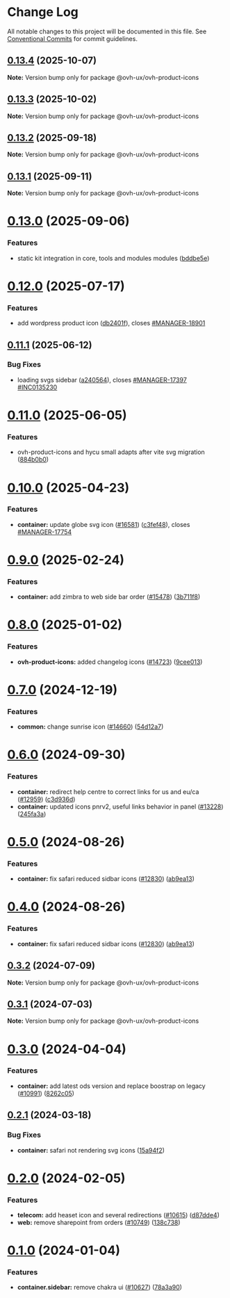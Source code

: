 # Change Log

All notable changes to this project will be documented in this file.
See [Conventional Commits](https://conventionalcommits.org) for commit guidelines.

## [0.13.4](https://github.com/ovh/manager/compare/@ovh-ux/ovh-product-icons@0.13.3...@ovh-ux/ovh-product-icons@0.13.4) (2025-10-07)

**Note:** Version bump only for package @ovh-ux/ovh-product-icons





## [0.13.3](https://github.com/ovh/manager/compare/@ovh-ux/ovh-product-icons@0.13.2...@ovh-ux/ovh-product-icons@0.13.3) (2025-10-02)

**Note:** Version bump only for package @ovh-ux/ovh-product-icons





## [0.13.2](https://github.com/ovh/manager/compare/@ovh-ux/ovh-product-icons@0.13.1...@ovh-ux/ovh-product-icons@0.13.2) (2025-09-18)

**Note:** Version bump only for package @ovh-ux/ovh-product-icons





## [0.13.1](https://github.com/ovh/manager/compare/@ovh-ux/ovh-product-icons@0.13.0...@ovh-ux/ovh-product-icons@0.13.1) (2025-09-11)

**Note:** Version bump only for package @ovh-ux/ovh-product-icons





# [0.13.0](https://github.com/ovh/manager/compare/@ovh-ux/ovh-product-icons@0.12.0...@ovh-ux/ovh-product-icons@0.13.0) (2025-09-06)


### Features

* static kit integration in core, tools and modules modules ([bddbe5e](https://github.com/ovh/manager/commit/bddbe5e07453c8a657f2ca216d48d1f6f2bc0ca5))





# [0.12.0](https://github.com/ovh/manager/compare/@ovh-ux/ovh-product-icons@0.11.1...@ovh-ux/ovh-product-icons@0.12.0) (2025-07-17)


### Features

* add wordpress product icon ([db2401f](https://github.com/ovh/manager/commit/db2401fcec94a243deacb59afb642db1b7fa71e0)), closes [#MANAGER-18901](https://github.com/ovh/manager/issues/MANAGER-18901)





## [0.11.1](https://github.com/ovh/manager/compare/@ovh-ux/ovh-product-icons@0.11.0...@ovh-ux/ovh-product-icons@0.11.1) (2025-06-12)


### Bug Fixes

* loading svgs sidebar ([a240564](https://github.com/ovh/manager/commit/a24056426986c708c6f199ee20f4cec1aebef4eb)), closes [#MANAGER-17397](https://github.com/ovh/manager/issues/MANAGER-17397) [#INC0135230](https://github.com/ovh/manager/issues/INC0135230)





# [0.11.0](https://github.com/ovh/manager/compare/@ovh-ux/ovh-product-icons@0.10.0...@ovh-ux/ovh-product-icons@0.11.0) (2025-06-05)


### Features

* ovh-product-icons and hycu small adapts after vite svg migration ([884b0b0](https://github.com/ovh/manager/commit/884b0b05e9865e17110f8d85938ce06ada233517))





# [0.10.0](https://github.com/ovh/manager/compare/@ovh-ux/ovh-product-icons@0.9.0...@ovh-ux/ovh-product-icons@0.10.0) (2025-04-23)


### Features

* **container:** update globe svg icon ([#16581](https://github.com/ovh/manager/issues/16581)) ([c3fef48](https://github.com/ovh/manager/commit/c3fef48a361b075229a9532e750d340d9e40a75c)), closes [#MANAGER-17754](https://github.com/ovh/manager/issues/MANAGER-17754)





# [0.9.0](https://github.com/ovh/manager/compare/@ovh-ux/ovh-product-icons@0.8.0...@ovh-ux/ovh-product-icons@0.9.0) (2025-02-24)


### Features

* **container:** add zimbra to web side bar order ([#15478](https://github.com/ovh/manager/issues/15478)) ([3b711f8](https://github.com/ovh/manager/commit/3b711f870dfb216f637942c75920868f98d54c22))





# [0.8.0](https://github.com/ovh/manager/compare/@ovh-ux/ovh-product-icons@0.7.0...@ovh-ux/ovh-product-icons@0.8.0) (2025-01-02)


### Features

* **ovh-product-icons:** added changelog icons ([#14723](https://github.com/ovh/manager/issues/14723)) ([9cee013](https://github.com/ovh/manager/commit/9cee013e760a9a61655dc23e65e3675ec317b09f))





# [0.7.0](https://github.com/ovh/manager/compare/@ovh-ux/ovh-product-icons@0.6.0...@ovh-ux/ovh-product-icons@0.7.0) (2024-12-19)


### Features

* **common:** change sunrise icon ([#14660](https://github.com/ovh/manager/issues/14660)) ([54d12a7](https://github.com/ovh/manager/commit/54d12a799618f5954f5dcbc61a4eb6e48112b7e1))





# [0.6.0](https://github.com/ovh/manager/compare/@ovh-ux/ovh-product-icons@0.5.0...@ovh-ux/ovh-product-icons@0.6.0) (2024-09-30)


### Features

* **container:** redirect help centre to correct links for us and eu/ca ([#12959](https://github.com/ovh/manager/issues/12959)) ([c3d936d](https://github.com/ovh/manager/commit/c3d936d3f0889a060a5488ffd75be29058156ecd))
* **container:** updated icons pnrv2, useful links behavior in panel ([#13228](https://github.com/ovh/manager/issues/13228)) ([245fa3a](https://github.com/ovh/manager/commit/245fa3afb8cefb8e4f32a15bf4dad882fb4c9001))





# [0.5.0](https://github.com/ovh/manager/compare/@ovh-ux/ovh-product-icons@0.4.0...@ovh-ux/ovh-product-icons@0.5.0) (2024-08-26)


### Features

* **container:** fix safari reduced sidbar icons ([#12830](https://github.com/ovh/manager/issues/12830)) ([ab9ea13](https://github.com/ovh/manager/commit/ab9ea13374d8aebf6a6ad09962d516df0520c4b3))





# [0.4.0](https://github.com/ovh/manager/compare/@ovh-ux/ovh-product-icons@0.3.2...@ovh-ux/ovh-product-icons@0.4.0) (2024-08-26)


### Features

* **container:** fix safari reduced sidbar icons ([#12830](https://github.com/ovh/manager/issues/12830)) ([ab9ea13](https://github.com/ovh/manager/commit/ab9ea13374d8aebf6a6ad09962d516df0520c4b3))





## [0.3.2](https://github.com/ovh/manager/compare/@ovh-ux/ovh-product-icons@0.3.1...@ovh-ux/ovh-product-icons@0.3.2) (2024-07-09)

**Note:** Version bump only for package @ovh-ux/ovh-product-icons





## [0.3.1](https://github.com/ovh/manager/compare/@ovh-ux/ovh-product-icons@0.3.0...@ovh-ux/ovh-product-icons@0.3.1) (2024-07-03)

**Note:** Version bump only for package @ovh-ux/ovh-product-icons





# [0.3.0](https://github.com/ovh/manager/compare/@ovh-ux/ovh-product-icons@0.2.1...@ovh-ux/ovh-product-icons@0.3.0) (2024-04-04)


### Features

* **container:** add latest ods version and replace boostrap on legacy ([#10991](https://github.com/ovh/manager/issues/10991)) ([8262c05](https://github.com/ovh/manager/commit/8262c0543168b9a58ca0581f053bdcf07d8fbbc9))





## [0.2.1](https://github.com/ovh/manager/compare/@ovh-ux/ovh-product-icons@0.2.0...@ovh-ux/ovh-product-icons@0.2.1) (2024-03-18)


### Bug Fixes

* **container:** safari not rendering svg icons ([15a94f2](https://github.com/ovh/manager/commit/15a94f2a9df02d468dc67594f8880371f64f81d8))





# [0.2.0](https://github.com/ovh/manager/compare/@ovh-ux/ovh-product-icons@0.1.0...@ovh-ux/ovh-product-icons@0.2.0) (2024-02-05)


### Features

* **telecom:** add heaset icon and several redirections ([#10615](https://github.com/ovh/manager/issues/10615)) ([d87dde4](https://github.com/ovh/manager/commit/d87dde4069c92aacb646dad3d060324a79a50c84))
* **web:** remove sharepoint from orders ([#10749](https://github.com/ovh/manager/issues/10749)) ([138c738](https://github.com/ovh/manager/commit/138c73866fea7b7d2035c658bfa0c530970f2fa7))





# [0.1.0](https://github.com/ovh/manager/compare/@ovh-ux/ovh-product-icons@0.0.1...@ovh-ux/ovh-product-icons@0.1.0) (2024-01-04)


### Features

* **container.sidebar:** remove chakra ui ([#10627](https://github.com/ovh/manager/issues/10627)) ([78a3a90](https://github.com/ovh/manager/commit/78a3a902a5ed6e0edae011b19751319360867c03))
